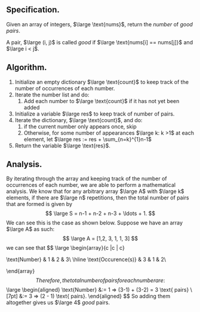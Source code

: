 ## $\text{Specification}$.
Given an array of integers, $\large \text{nums}$, return the _number_ of _good pairs_.

A pair, $\large (i, j)$ is called _good_ if $\large \text{nums[i] == nums[j]}$ and $\large i < j$.

## $\text{Algorithm}$.
1. Initialize an empty dictionary $\large \text{count}$  to keep track of the number of occurrences of each number.
2. Iterate the number list and do:
	1. Add each number to $\large \text{count}$ if it has not yet been added 
3. Initialize a variable $\large res$ to keep track of number of pairs.
4. Iterate the dictionary, $\large \text{count}$, and do:
	1. if the current number only appears once, skip
	2. Otherwise, for some number of appearances $\large k: k >1$ at each element, let $\large res := res + \sum_{n=k}^{1}n-1$
5. Return the variable $\large \text{res}$.

## $\text{Analysis}$.
By iterating through the array and keeping track of the number of occurrences of each number, we are able to perform a mathematical analysis. We know that for any arbitrary array $\large A$ with $\large k$ elements, if there are $\large n$ repetitions, then the total number of pairs that are formed is given by 
$$
\large 
S = n-1 + n-2 + n-3 + \ldots  + 1.
$$
We can see this is the case as shown below. Suppose we have an array $\large A$ as such:
$$
\large 
A = [1,2, 3, 1, 1, 3]
$$
we can see that 
$$
\large 
\begin{array}{c |c | c}

\text{Number}  & 1 & 2 & 3\\ 
\hline
\text{Occurence(s)} & 3 & 1 & 2\\

\end{array}
$$
Therefore, the total number of pairs for each number are:
$$
\large 
\begin{aligned}
\text{Number} &:= 1 => (3-1) + (3-2) = 3 \text{ pairs} \\[7pt]
&:= 3 => (2 - 1) \text{ pairs}.
\end{aligned}
$$
So adding them altogether gives us $\large 4$ _good_ pairs.
